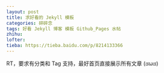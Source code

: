 ```yaml
---
layout: post
title: 求好看的 Jekyll 模板
categories: 碎碎念
tags: 好看 Jekyll 博客 模板 Github_Pages 水帖
zhihu: 
lofter: 
tieba: https://tieba.baidu.com/p/8214133366
---
```


RT，要求有分类和 Tag 支持，最好首页直接展示所有文章 (ಡωಡ)